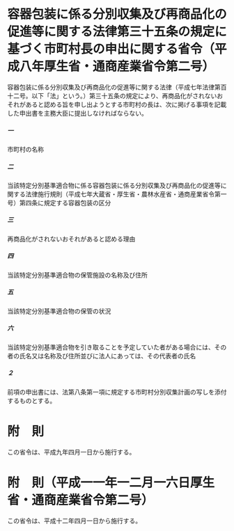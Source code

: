 # 容器包装に係る分別収集及び再商品化の促進等に関する法律第三十五条の規定に基づく市町村長の申出に関する省令（平成八年厚生省・通商産業省令第二号）
容器包装に係る分別収集及び再商品化の促進等に関する法律（平成七年法律第百十二号。以下「法」という。）第三十五条の規定により、再商品化がされないおそれがあると認める旨を申し出ようとする市町村の長は、次に掲げる事項を記載した申出書を主務大臣に提出しなければならない。
##### 一
市町村の名称
##### 二
当該特定分別基準適合物に係る容器包装に係る分別収集及び再商品化の促進等に関する法律施行規則（平成七年大蔵省・厚生省・農林水産省・通商産業省令第一号）第四条に規定する容器包装の区分
##### 三
再商品化がされないおそれがあると認める理由
##### 四
当該特定分別基準適合物の保管施設の名称及び住所
##### 五
当該特定分別基準適合物の保管の状況
##### 六
当該特定分別基準適合物を引き取ることを予定していた者がある場合には、その者の氏名又は名称及び住所並びに法人にあっては、その代表者の氏名
##### ２
前項の申出書には、法第八条第一項に規定する市町村分別収集計画の写しを添付するものとする。
# 附　則
この省令は、平成九年四月一日から施行する。
# 附　則（平成一一年一二月一六日厚生省・通商産業省令第二号）
この省令は、平成十二年四月一日から施行する。
